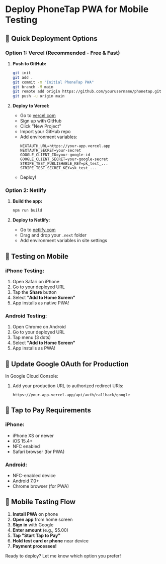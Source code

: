 # Deploy PhoneTap PWA for Mobile Testing

## 🚀 Quick Deployment Options

### Option 1: Vercel (Recommended - Free & Fast)

1. **Push to GitHub:**
   ```bash
   git init
   git add .
   git commit -m "Initial PhoneTap PWA"
   git branch -M main
   git remote add origin https://github.com/yourusername/phonetap.git
   git push -u origin main
   ```

2. **Deploy to Vercel:**
   - Go to [vercel.com](https://vercel.com)
   - Sign up with GitHub
   - Click "New Project" 
   - Import your GitHub repo
   - Add environment variables:
     ```
     NEXTAUTH_URL=https://your-app.vercel.app
     NEXTAUTH_SECRET=your-secret
     GOOGLE_CLIENT_ID=your-google-id
     GOOGLE_CLIENT_SECRET=your-google-secret
     STRIPE_TEST_PUBLISHABLE_KEY=pk_test_...
     STRIPE_TEST_SECRET_KEY=sk_test_...
     ```
   - Deploy!

### Option 2: Netlify

1. **Build the app:**
   ```bash
   npm run build
   ```

2. **Deploy to Netlify:**
   - Go to [netlify.com](https://netlify.com)
   - Drag and drop your `.next` folder
   - Add environment variables in site settings

## 📱 Testing on Mobile

### iPhone Testing:
1. Open Safari on iPhone
2. Go to your deployed URL
3. Tap the **Share** button
4. Select **"Add to Home Screen"**
5. App installs as native PWA!

### Android Testing:
1. Open Chrome on Android
2. Go to your deployed URL
3. Tap menu (3 dots)
4. Select **"Add to Home Screen"**
5. App installs as PWA!

## 🔧 Update Google OAuth for Production

In Google Cloud Console:
1. Add your production URL to authorized redirect URIs:
   ```
   https://your-app.vercel.app/api/auth/callback/google
   ```

## 🎯 Tap to Pay Requirements

### iPhone:
- iPhone XS or newer
- iOS 15.4+
- NFC enabled
- Safari browser (for PWA)

### Android:
- NFC-enabled device
- Android 7.0+
- Chrome browser (for PWA)

## 🧪 Mobile Testing Flow

1. **Install PWA** on phone
2. **Open app** from home screen
3. **Sign in** with Google
4. **Enter amount** (e.g., $5.00)
5. **Tap "Start Tap to Pay"**
6. **Hold test card or phone** near device
7. **Payment processes!**

Ready to deploy? Let me know which option you prefer!